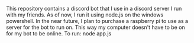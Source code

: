 This repository contains a discord bot that I use in a discord server I run with my friends.
As of now, I run it using node.js on the windows powershell.
In the near future, I plan to purchase a raspberry pi to use as a server for the bot to run on.
This way my computer doesn't have to be on for my bot to be online.
To run: node app.js
